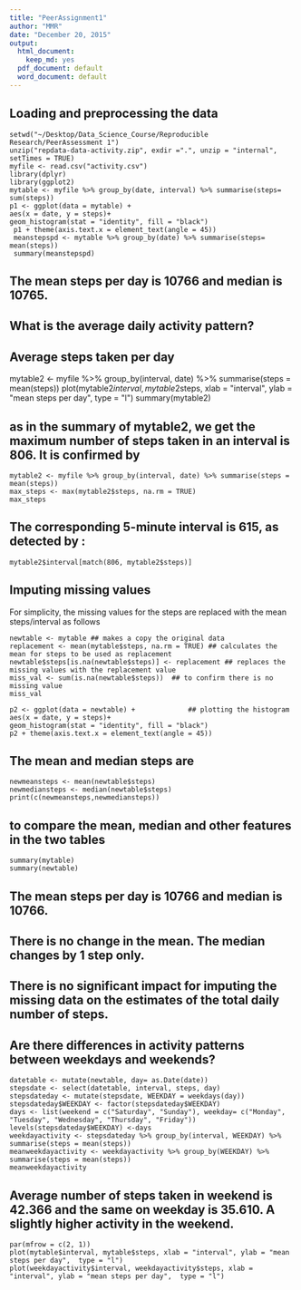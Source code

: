 ```yaml
---
title: "PeerAssignment1"
author: "MMR"
date: "December 20, 2015"
output:
  html_document:
    keep_md: yes
  pdf_document: default
  word_document: default
---
```


## Loading and preprocessing the data

```{r, echo=TRUE}
setwd("~/Desktop/Data_Science_Course/Reproducible Research/PeerAssessment 1")
unzip("repdata-data-activity.zip", exdir =".", unzip = "internal", setTimes = TRUE)
myfile <- read.csv("activity.csv")
library(dplyr) 
library(ggplot2)
mytable <- myfile %>% group_by(date, interval) %>% summarise(steps= sum(steps))
p1 <- ggplot(data = mytable) + 
aes(x = date, y = steps)+
geom_histogram(stat = "identity", fill = "black")
 p1 + theme(axis.text.x = element_text(angle = 45))
 meanstepspd <- mytable %>% group_by(date) %>% summarise(steps= mean(steps))
 summary(meanstepspd)
 ```
 ## The mean steps per day is 10766 and median is 10765. 
 
 ## What is the average daily activity pattern?
 
 ## Average steps taken per day 
 mytable2 <- myfile %>% group_by(interval, date) %>% summarise(steps = mean(steps))
 plot(mytable2$interval, mytable2$steps, xlab = "interval", ylab = "mean steps per day",  type = "l")
 summary(mytable2)
 
 ##  as in the summary of mytable2, we get the maximum number of steps taken in an interval is 806. It is confirmed by 
 ```{r, echo = TRUE}
 mytable2 <- myfile %>% group_by(interval, date) %>% summarise(steps = mean(steps))
 max_steps <- max(mytable2$steps, na.rm = TRUE)
 max_steps
 ```
 
 ## The corresponding 5-minute interval is 615, as detected by :
 ```{r, echo= TRUE}
 mytable2$interval[match(806, mytable2$steps)]
 ```
 ## Imputing missing values
For simplicity, the missing values for the steps are replaced with the mean steps/interval as follows
 ```{r, echo = TRUE}
 newtable <- mytable ## makes a copy the original data
 replacement <- mean(mytable$steps, na.rm = TRUE) ## calculates the mean for steps to be used as replacement
 newtable$steps[is.na(newtable$steps)] <- replacement ## replaces the missing values with the replacement value
 miss_val <- sum(is.na(newtable$steps))  ## to confirm there is no missing value
 miss_val

 p2 <- ggplot(data = newtable) +             ## plotting the histogram
 aes(x = date, y = steps)+
 geom_histogram(stat = "identity", fill = "black")
 p2 + theme(axis.text.x = element_text(angle = 45))
```
 ## The mean and median steps are 
 ```{r, echo= TRUE}
 newmeansteps <- mean(newtable$steps)
 newmediansteps <- median(newtable$steps)
 print(c(newmeansteps,newmediansteps))
  ```
  
 ## to compare the mean, median and other features in the two tables
 ```{r, echo = TRUE}
 summary(mytable)
 summary(newtable) 
 ```
 ## The mean steps per day is 10766 and median is 10766. 
 ## There is no change in the mean. The median changes by 1 step only. 
 ## There is no significant impact for imputing the missing data on the estimates of the total daily number of steps.
 
 
##  Are there differences in activity patterns between weekdays and weekends?
 ```{r, echo = TRUE}
 datetable <- mutate(newtable, day= as.Date(date))
 stepsdate <- select(datetable, interval, steps, day)
 stepsdateday <- mutate(stepsdate, WEEKDAY = weekdays(day))
 stepsdateday$WEEKDAY <- factor(stepsdateday$WEEKDAY)
 days <- list(weekend = c("Saturday", "Sunday"), weekday= c("Monday", "Tuesday", "Wednesday", "Thursday", "Friday"))
 levels(stepsdateday$WEEKDAY) <-days
 weekdayactivity <- stepsdateday %>% group_by(interval, WEEKDAY) %>% summarise(steps = mean(steps))
 meanweekdayactivity <- weekdayactivity %>% group_by(WEEKDAY) %>% summarise(steps = mean(steps))
 meanweekdayactivity
 ```
 ## Average number of steps taken in weekend is 42.366 and the same on weekday is 35.610. A slightly higher activity in the weekend. 
 
 ```{r, echo = TRUE}
 par(mfrow = c(2, 1))
 plot(mytable$interval, mytable$steps, xlab = "interval", ylab = "mean steps per day",  type = "l")
 plot(weekdayactivity$interval, weekdayactivity$steps, xlab = "interval", ylab = "mean steps per day",  type = "l")
 ```